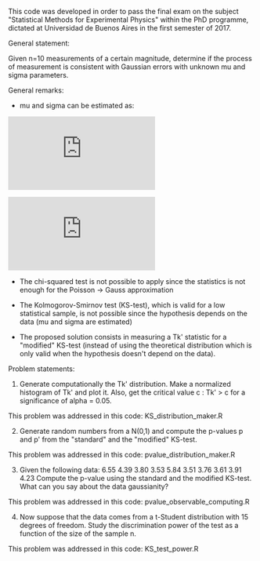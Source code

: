 This code was developed in order to pass the final exam on the subject
"Statistical Methods for Experimental Physics" within the PhD programme, dictated at Universidad de Buenos Aires in the first semester of 2017.


General statement:

Given n=10 measurements of a certain magnitude, determine if the process of measurement is consistent with Gaussian errors with unknown mu and sigma parameters.


General remarks:


- mu and sigma can be estimated as:

![](https://latex.codecogs.com/gif.latex?%5Cmu_%7Best%7D%20%3D%20%5Cfrac%7B1%7D%7B10%7D%5Csum_%7Bi%7D%7Bx_%7Bi%7D%7D)

![](https://latex.codecogs.com/gif.latex?%5Csigma_%7Best%7D%5E%7B2%7D%20%3D%20%5Cfrac%7B1%7D%7B9%7D%5Csum_%7Bi%7D%28x_%7Bi%7D-%5Cmu_%7Best%7D%29%5E2)


- The chi-squared test is not possible to apply since the statistics is not enough for the Poisson -> Gauss approximation 

- The Kolmogorov-Smirnov test (KS-test), which is valid for a low statistical sample, is not possible since the hypothesis depends on the data (mu and sigma are estimated)

- The proposed solution consists in measuring a Tk' statistic for a "modified" KS-test (instead of using the theoretical distribution which is only valid when the hypothesis doesn't depend on the data). 


Problem statements:


1) Generate computationally the Tk' distribution. Make a normalized histogram of Tk' and plot it. Also, get the critical value c : Tk' > c for a significance of alpha = 0.05.

This problem was addressed in this code:
KS_distribution_maker.R


2) Generate random numbers from a N(0,1) and compute the p-values p and p' from the "standard" and the "modified" KS-test.

This problem was addressed in this code:
pvalue_distribution_maker.R


3) Given the following data: 6.55 4.39 3.80 3.53 5.84 3.51 3.76 3.61 3.91 4.23
Compute the p-value using the standard and the modified KS-test. What can you say about the data gaussianity?

This problem was addressed in this code:
pvalue_observable_computing.R


4) Now suppose that the data comes from a t-Student distribution with 15 degrees of freedom. Study the discrimination power of the test as a function of the size of the sample n.

This problem was addressed in this code:
KS_test_power.R
